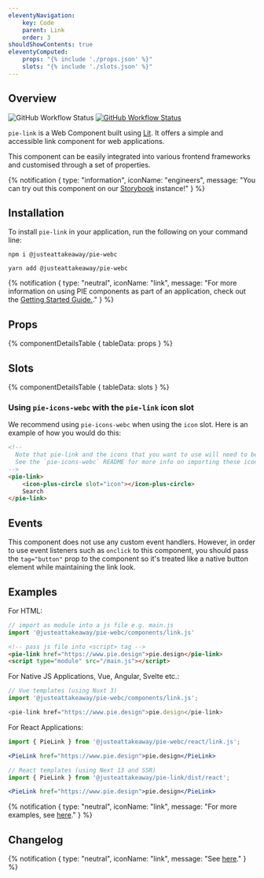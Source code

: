 ```yaml
---
eleventyNavigation:
    key: Code
    parent: Link
    order: 3
shouldShowContents: true
eleventyComputed:
    props: "{% include './props.json' %}"
    slots: "{% include './slots.json' %}"
---
```


## Overview

<p>
  <a href="https://www.npmjs.com/@justeattakeaway/pie-link" style="text-decoration: none">
    <img alt="GitHub Workflow Status" src="https://img.shields.io/npm/v/@justeattakeaway/pie-link.svg?label=pie-link">
  </a>

   <a href="https://www.npmjs.com/package/@justeattakeaway/pie-webc">
      <img alt="GitHub Workflow Status" src="https://img.shields.io/npm/v/@justeattakeaway/pie-webc.svg?label=pie-webc">
   </a>
</p>

`pie-link` is a Web Component built using [Lit](https://lit.dev/). It offers a simple and accessible link component for web applications.

This component can be easily integrated into various frontend frameworks and customised through a set of properties.

{% notification {
  type: "information",
  iconName: "engineers",
  message: "You can try out this component on our [Storybook](https://webc.pie.design/?path=/docs/link) instance!"
} %}

## Installation

To install `pie-link` in your application, run the following on your command line:

```shell
npm i @justeattakeaway/pie-webc
```

```shell
yarn add @justeattakeaway/pie-webc
```

{% notification {
  type: "neutral",
  iconName: "link",
  message: "For more information on using PIE components as part of an application, check out the [Getting Started Guide.](https://github.com/justeattakeaway/pie/wiki/Getting-started-with-PIE-Web-Components)."
} %}

## Props

{% componentDetailsTable {
  tableData: props
} %}

## Slots

{% componentDetailsTable {
  tableData: slots
} %}

### Using `pie-icons-webc` with the `pie-link` icon slot

We recommend using `pie-icons-webc` when using the `icon` slot. Here is an example of how you would do this:

```html
<!--
  Note that pie-link and the icons that you want to use will need to be imported as components into your application.
  See the `pie-icons-webc` README for more info on importing these icons.
-->
<pie-link>
    <icon-plus-circle slot="icon"></icon-plus-circle>
    Search
</pie-link>
```

## Events

This component does not use any custom event handlers. However, in order to use event listeners such as `onclick` to this component, you should pass the `tag="button"` prop to the component so it's treated like a native button element while maintaining the link look.

## Examples

For HTML:

```js
// import as module into a js file e.g. main.js
import '@justeattakeaway/pie-webc/components/link.js'
```

```html
<!-- pass js file into <script> tag -->
<pie-link href="https://www.pie.design">pie.design</pie-link>
<script type="module" src="/main.js"></script>
```

For Native JS Applications, Vue, Angular, Svelte etc.:

```js
// Vue templates (using Nuxt 3)
import '@justeattakeaway/pie-webc/components/link.js';

<pie-link href="https://www.pie.design">pie.design</pie-link>
```

For React Applications:

```jsx
import { PieLink } from '@justeattakeaway/pie-webc/react/link.js';

<PieLink href="https://www.pie.design">pie.design</PieLink>
```

```jsx
// React templates (using Next 13 and SSR)
import { PieLink } from '@justeattakeaway/pie-link/dist/react';

<PieLink href="https://www.pie.design">pie.design</PieLink>
```

{% notification {
  type: "neutral",
  iconName: "link",
  message: "For more examples, see [here](https://github.com/justeattakeaway/pie-aperture/tree/main)."
} %}


## Changelog

{% notification {
  type: "neutral",
  iconName: "link",
  message: "See [here](https://github.com/justeattakeaway/pie/blob/main/packages/components/pie-link/CHANGELOG.md)."
} %}
